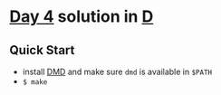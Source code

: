 # [Day 4](https://adventofcode.com/2020/day/4) solution in [D](https://dlang.org/)

## Quick Start

- install [DMD](https://dlang.org/download.html#dmd) and make sure `dmd` is available in `$PATH`
- `$ make`
